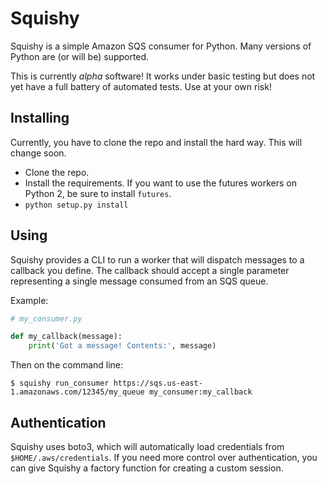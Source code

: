 # Squishy

Squishy is a simple Amazon SQS consumer for Python. Many versions of Python
are (or will be) supported.

This is currently *alpha* software! It works under basic testing but does not
yet have a full battery of automated tests. Use at your own risk!


## Installing

Currently, you have to clone the repo and install the hard way. This will
change soon.

* Clone the repo.
* Install the requirements. If you want to use the futures workers on Python
  2, be sure to install `futures`.
* `python setup.py install`


## Using

Squishy provides a CLI to run a worker that will dispatch messages to a
callback you define. The callback should accept a single parameter
representing a single message consumed from an SQS queue.

Example:

```python
# my_consumer.py

def my_callback(message):
    print('Got a message! Contents:', message)
```

Then on the command line:

`$ squishy run_consumer https://sqs.us-east-1.amazonaws.com/12345/my_queue my_consumer:my_callback`


## Authentication

Squishy uses boto3, which will automatically load credentials from
`$HOME/.aws/credentials`. If you need more control over authentication, you can
give Squishy a factory function for creating a custom session.
